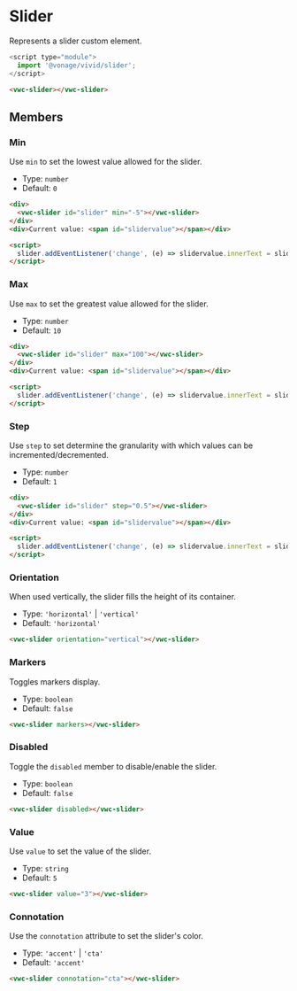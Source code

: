 # Slider

Represents a slider custom element.

```js
<script type="module">
  import '@vonage/vivid/slider';
</script>
```

```html preview
<vwc-slider></vwc-slider>
```

## Members

### Min

Use `min` to set the lowest value allowed for the slider.

- Type: `number`
- Default: `0`

```html preview blocks
<div>
  <vwc-slider id="slider" min="-5"></vwc-slider>
</div>
<div>Current value: <span id="slidervalue"></span></div>

<script>
  slider.addEventListener('change', (e) => slidervalue.innerText = slider.value);
</script>
```

### Max

Use `max` to set the greatest value allowed for the slider.

- Type: `number`
- Default: `10`

```html preview blocks
<div>
  <vwc-slider id="slider" max="100"></vwc-slider>
</div>
<div>Current value: <span id="slidervalue"></span></div>

<script>
  slider.addEventListener('change', (e) => slidervalue.innerText = slider.value);
</script>
```

### Step

Use `step` to set determine the granularity with which values can be incremented/decremented.

- Type: `number`
- Default: `1`

```html preview blocks
<div>
  <vwc-slider id="slider" step="0.5"></vwc-slider>
</div>
<div>Current value: <span id="slidervalue"></span></div>

<script>
  slider.addEventListener('change', (e) => slidervalue.innerText = slider.value);
</script>
```

### Orientation

When used vertically, the slider fills the height of its container.

- Type: `'horizontal'` | `'vertical'`
- Default: `'horizontal'`

```html preview center
<vwc-slider orientation="vertical"></vwc-slider>
```

### Markers

Toggles markers display.

- Type: `boolean`
- Default: `false`

```html preview blocks
<vwc-slider markers></vwc-slider>
```

### Disabled

Toggle the `disabled` member to disable/enable the slider.

- Type: `boolean`
- Default: `false`

```html preview blocks
<vwc-slider disabled></vwc-slider>
```

### Value

Use `value` to set the value of the slider.

- Type: `string`
- Default: `5`

```html preview blocks
<vwc-slider value="3"></vwc-slider>
```

### Connotation

Use the `connotation` attribute to set the slider's color.

- Type: `'accent'` | `'cta'`
- Default: `'accent'`

```html preview
<vwc-slider connotation="cta"></vwc-slider>
```
